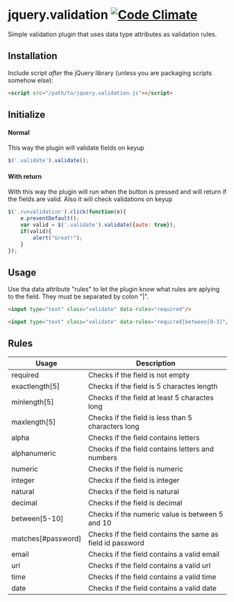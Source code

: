 jquery.validation [![Code Climate](https://codeclimate.com/github/seinoxygen/jquery-validation.png)](https://codeclimate.com/github/seinoxygen/jquery-validation)
=================

Simple validation plugin that uses data type attributes as validation rules.

## Installation

Include script *after* the jQuery library (unless you are packaging scripts somehow else):

```html
<script src="/path/to/jquery.validation.js"></script>
```

## Initialize

#### Normal
This way the plugin will validate fields on keyup
```javascript
$('.validate').validate();
```

#### With return
With this way the plugin will run when the button is pressed and will return if the fields are valid. Also it will check validations on keyup
```javascript
$('.runvalidation').click(function(e){
	e.preventDefault();
	var valid = $('.validate').validate({auto: true});
	if(valid){
		alert("Great!");
	}
});
```


## Usage

Use tha data attribute "rules" to let the plugin know what rules are aplying to the field. They must be separated by colon "|".

```html
<input type="text" class="validate" data-rules="required"/>
```

```html
<input type="text" class="validate" data-rules="required|between[0-3]"/>
```

## Rules

Usage | Description
------------- | -------------
required  | Checks if the field is not empty
exactlength[5]  | Checks if the field is 5 charactes length
minlength[5]  | Checks if the field at least 5 charactes long
maxlength[5]  | Checks if the field is less than 5 characters long
alpha  | Checks if the field contains letters
alphanumeric  | Checks if the field contains letters and numbers
numeric  | Checks if the field is numeric
integer  | Checks if the field is integer
natural  | Checks if the field is natural
decimal  | Checks if the field is decimal
between[5-10]  | Checks if the numeric value is between 5 and 10
matches[#password] | Checks if the field contains the same as field id password
email  | Checks if the field contains a valid email
url  | Checks if the field contains a valid url
time  | Checks if the field contains a valid time
date  | Checks if the field contains a valid date
